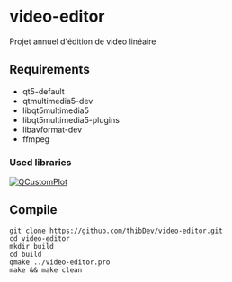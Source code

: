 # video-editor
Projet annuel d'édition de video linéaire

## Requirements

- qt5-default
- qtmultimedia5-dev
- libqt5multimedia5
- libqt5multimedia5-plugins
- libavformat-dev
- ffmpeg

### Used libraries
[![QCustomPlot](http://www.qcustomplot.com/qcp-logo.png)](http://www.qcustomplot.com/)

## Compile

```shell
git clone https://github.com/thibDev/video-editor.git
cd video-editor
mkdir build
cd build
qmake ../video-editor.pro
make && make clean
```
